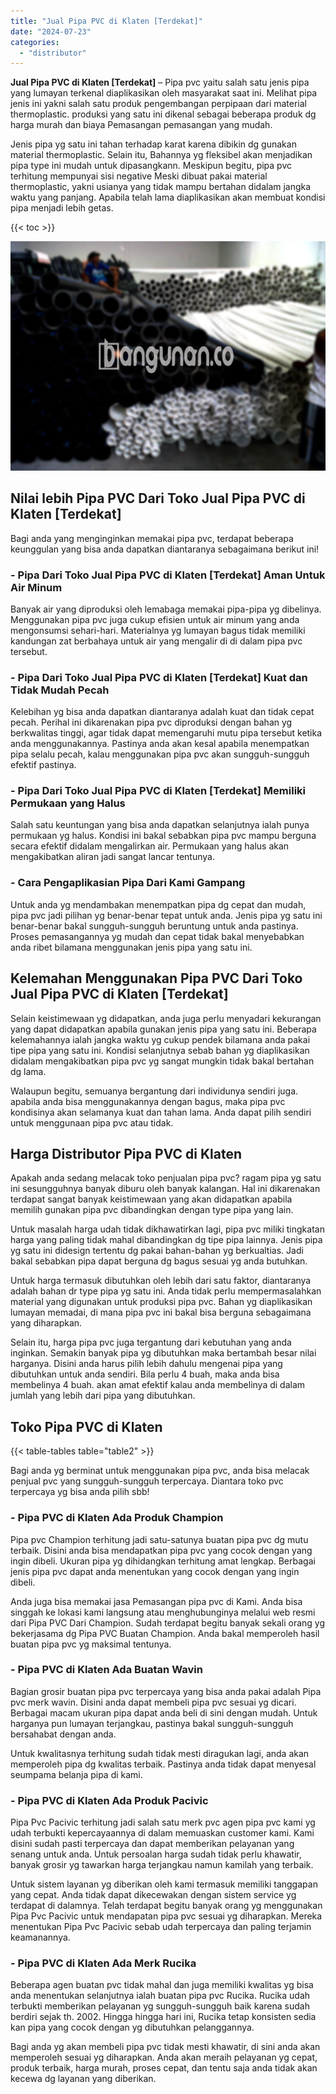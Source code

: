 ```yaml
---
title: "Jual Pipa PVC di Klaten [Terdekat]"
date: "2024-07-23"
categories: 
  - "distributor"
---
```


**Jual Pipa PVC di Klaten \[Terdekat\]** – Pipa pvc yaitu salah satu jenis pipa yang lumayan terkenal diaplikasikan oleh masyarakat saat ini. Melihat pipa jenis ini yakni salah satu produk pengembangan perpipaan dari material thermoplastic. produksi yang satu ini dikenal sebagai beberapa produk dg harga murah dan biaya Pemasangan pemasangan yang mudah.

Jenis pipa yg satu ini tahan terhadap karat karena dibikin dg gunakan material thermoplastic. Selain itu, Bahannya yg fleksibel akan menjadikan pipa type ini mudah untuk dipasangkann. Meskipun begitu, pipa pvc terhitung mempunyai sisi negative Meski dibuat pakai material thermoplastic, yakni usianya yang tidak mampu bertahan didalam jangka waktu yang panjang. Apabila telah lama diaplikasikan akan membuat kondisi pipa menjadi lebih getas.

{{< toc >}}

![Jual Pipa PVC di Klaten [Terdekat]](/images/jaul-pipa-pvc-10.png)

## Nilai lebih Pipa PVC Dari Toko Jual Pipa PVC di Klaten \[Terdekat\]

Bagi anda yang menginginkan memakai pipa pvc, terdapat beberapa keunggulan yang bisa anda dapatkan diantaranya sebagaimana berikut ini!

### \- Pipa Dari Toko Jual Pipa PVC di Klaten \[Terdekat\] Aman Untuk Air Minum

Banyak air yang diproduksi oleh lemabaga memakai pipa-pipa yg dibelinya. Menggunakan pipa pvc juga cukup efisien untuk air minum yang anda mengonsumsi sehari-hari. Materialnya yg lumayan bagus tidak memiliki kandungan zat berbahaya untuk air yang mengalir di di dalam pipa pvc tersebut.

### \- Pipa Dari Toko Jual Pipa PVC di Klaten \[Terdekat\] Kuat dan Tidak Mudah Pecah

Kelebihan yg bisa anda dapatkan diantaranya adalah kuat dan tidak cepat pecah. Perihal ini dikarenakan pipa pvc diproduksi dengan bahan yg berkwalitas tinggi, agar tidak dapat memengaruhi mutu pipa tersebut ketika anda menggunakannya. Pastinya anda akan kesal apabila menempatkan pipa selalu pecah, kalau menggunakan pipa pvc akan sungguh-sungguh efektif pastinya.

### \- Pipa Dari Toko Jual Pipa PVC di Klaten \[Terdekat\] Memiliki Permukaan yang Halus

Salah satu keuntungan yang bisa anda dapatkan selanjutnya ialah punya permukaan yg halus. Kondisi ini bakal sebabkan pipa pvc mampu berguna secara efektif didalam mengalirkan air. Permukaan yang halus akan mengakibatkan aliran jadi sangat lancar tentunya.

### \- Cara Pengaplikasian Pipa Dari Kami Gampang

Untuk anda yg mendambakan menempatkan pipa dg cepat dan mudah, pipa pvc jadi pilihan yg benar-benar tepat untuk anda. Jenis pipa yg satu ini benar-benar bakal sungguh-sungguh beruntung untuk anda pastinya. Proses pemasangannya yg mudah dan cepat tidak bakal menyebabkan anda ribet bilamana menggunakan jenis pipa yang satu ini.

## Kelemahan Menggunakan Pipa PVC Dari Toko Jual Pipa PVC di Klaten \[Terdekat\]

Selain keistimewaan yg didapatkan, anda juga perlu menyadari kekurangan yang dapat didapatkan apabila gunakan jenis pipa yang satu ini. Beberapa kelemahannya ialah jangka waktu yg cukup pendek bilamana anda pakai tipe pipa yang satu ini. Kondisi selanjutnya sebab bahan yg diaplikasikan didalam mengakibatkan pipa pvc yg sangat mungkin tidak bakal bertahan dg lama.

Walaupun begitu, semuanya bergantung dari individunya sendiri juga. apabila anda bisa menggunakannya dengan bagus, maka pipa pvc kondisinya akan selamanya kuat dan tahan lama. Anda dapat pilih sendiri untuk menggunaan pipa pvc atau tidak.

## Harga Distributor Pipa PVC di Klaten

Apakah anda sedang melacak toko penjualan pipa pvc? ragam pipa yg satu ini sesungguhnya banyak diburu oleh banyak kalangan. Hal ini dikarenakan terdapat sangat banyak keistimewaan yang akan didapatkan apabila memilih gunakan pipa pvc dibandingkan dengan type pipa yang lain.

Untuk masalah harga udah tidak dikhawatirkan lagi, pipa pvc miliki tingkatan harga yang paling tidak mahal dibandingkan dg tipe pipa lainnya. Jenis pipa yg satu ini didesign tertentu dg pakai bahan-bahan yg berkualtias. Jadi bakal sebabkan pipa dapat berguna dg bagus sesuai yg anda butuhkan.

Untuk harga termasuk dibutuhkan oleh lebih dari satu faktor, diantaranya adalah bahan dr type pipa yg satu ini. Anda tidak perlu mempermasalahkan material yang digunakan untuk produksi pipa pvc. Bahan yg diaplikasikan lumayan memadai, di mana pipa pvc ini bakal bisa berguna sebagaimana yang diharapkan.

Selain itu, harga pipa pvc juga tergantung dari kebutuhan yang anda inginkan. Semakin banyak pipa yg dibutuhkan maka bertambah besar nilai harganya. Disini anda harus pilih lebih dahulu mengenai pipa yang dibutuhkan untuk anda sendiri. Bila perlu 4 buah, maka anda bisa membelinya 4 buah. akan amat efektif kalau anda membelinya di dalam jumlah yang lebih dari pipa yang dibutuhkan.

## Toko Pipa PVC di Klaten

{{< table-tables table="table2" >}}

Bagi anda yg berminat untuk menggunakan pipa pvc, anda bisa melacak penjual pvc yang sungguh-sungguh terpercaya. Diantara toko pvc terpercaya yg bisa anda pilih sbb!

### \- Pipa PVC di Klaten Ada Produk Champion

Pipa pvc Champion terhitung jadi satu-satunya buatan pipa pvc dg mutu terbaik. Disini anda bisa mendapatkan pipa pvc yang cocok dengan yang ingin dibeli. Ukuran pipa yg dihidangkan terhitung amat lengkap. Berbagai jenis pipa pvc dapat anda menentukan yang cocok dengan yang ingin dibeli.

Anda juga bisa memakai jasa Pemasangan pipa pvc di Kami. Anda bisa singgah ke lokasi kami langsung atau menghubunginya melalui web resmi dari Pipa PVC Dari Champion. Sudah terdapat begitu banyak sekali orang yg bekerjasama dg Pipa PVC Buatan Champion. Anda bakal memperoleh hasil buatan pipa pvc yg maksimal tentunya.

### \- Pipa PVC di Klaten Ada Buatan Wavin

Bagian grosir buatan pipa pvc terpercaya yang bisa anda pakai adalah Pipa pvc merk wavin. Disini anda dapat membeli pipa pvc sesuai yg dicari. Berbagai macam ukuran pipa dapat anda beli di sini dengan mudah. Untuk harganya pun lumayan terjangkau, pastinya bakal sungguh-sungguh bersahabat dengan anda.

Untuk kwalitasnya terhitung sudah tidak mesti diragukan lagi, anda akan memperoleh pipa dg kwalitas terbaik. Pastinya anda tidak dapat menyesal seumpama belanja pipa di kami.

### \- Pipa PVC di Klaten Ada Produk Pacivic

Pipa Pvc Pacivic terhitung jadi salah satu merk pvc agen pipa pvc kami yg udah terbukti kepercayaannya di dalam memuaskan customer kami. Kami disini sudah pasti terpercaya dan dapat memberikan pelayanan yang senang untuk anda. Untuk persoalan harga sudah tidak perlu khawatir, banyak grosir yg tawarkan harga terjangkau namun kamilah yang terbaik.

Untuk sistem layanan yg diberikan oleh kami termasuk memiliki tanggapan yang cepat. Anda tidak dapat dikecewakan dengan sistem service yg terdapat di dalamnya. Telah terdapat begitu banyak orang yg menggunakan Pipa Pvc Pacivic untuk mendapatan pipa pvc sesuai yg diharapkan. Mereka menentukan Pipa Pvc Pacivic sebab udah terpercaya dan paling terjamin keamanannya.

### \- Pipa PVC di Klaten Ada Merk Rucika

Beberapa agen buatan pvc tidak mahal dan juga memiliki kwalitas yg bisa anda menentukan selanjutnya ialah buatan pipa pvc Rucika. Rucika udah terbukti memberikan pelayanan yg sungguh-sungguh baik karena sudah berdiri sejak th. 2002. Hingga hingga hari ini, Rucika tetap konsisten sedia kan pipa yang cocok dengan yg dibutuhkan pelanggannya.

Bagi anda yg akan membeli pipa pvc tidak mesti khawatir, di sini anda akan memperoleh sesuai yg diharapkan. Anda akan meraih pelayanan yg cepat, produk terbaik, harga murah, proses cepat, dan tentu saja anda tidak akan kecewa dg layanan yang diberikan.
